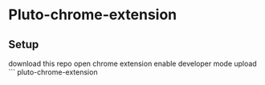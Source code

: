# Pluto-chrome-extension

## Setup
download this repo 
open chrome extension
enable developer mode
upload ```
pluto-chrome-extension
``` folder